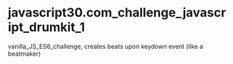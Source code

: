 # javascript30.com_challenge_javascript_drumkit_1
vanilla_JS_ES6_challenge, creates beats upon keydown event (like a beatmaker)
